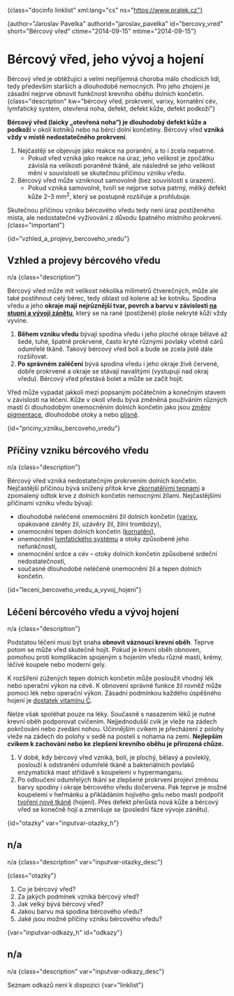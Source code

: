 
{class="docinfo linklist" xml:lang="cs" ns="https://www.pralek.cz"}

{author="Jaroslav Pavelka" authorid="jaroslav\_pavelka" id="bercovy\_vred" short="Bércový vřed" ctime="2014-09-15" mtime="2014-09-15"}

# Bércový vřed, jeho vývoj a hojení

Bércový vřed je obtěžující a velmi nepříjemná choroba málo chodících lidí, tedy především starších a dlouhodobě nemocných. Pro jeho zhojení je zásadní nejprve obnovit funkčnost krevního oběhu dolních končetin. {class="description" kw="bércový vřed, prokrvení, varixy, kornatění cév, lymfatický systém, otevřená noha, defekt, defekt kůže, defekt podkoží"}

**Bércový vřed (laicky „otevřená noha“) je dlouhodobý defekt kůže a podkoží** v okolí kotníků nebo na bérci dolní končetiny. Bércový vřed **vzniká vždy v místě nedostatečného prokrvení**.

  1. Nejčastěji se objevuje jako reakce na poranění, a to i zcela nepatrné.
      * Pokud vřed vzniká jako reakce na úraz, jeho velikost je zpočátku závislá na velikosti poraněné tkáně, ale následně se jeho velikost mění v souvislosti se skutečnou příčinou vzniku vředu.
  2. Bércový vřed může vzniknout samovolně (bez souvislosti s úrazem).
      * Pokud vzniká samovolně, tvoří se nejprve sotva patrný, mělký defekt kůže 2–3 mm<sup>2</sup>, který se postupně rozšiřuje a prohlubuje.

Skutečnou příčinou vzniku bércového vředu tedy není úraz postiženého místa, ale nedostatečné vyživování z důvodu špatného místního prokrvení. {class="important"}

{id="vzhled\_a\_projevy\_bercoveho\_vredu"}

## Vzhled a projevy bércového vředu

n/a {class="description"}

Bércový vřed může mít velikost několika milimetrů čtverečných, může ale také postihnout celý bérec, tedy oblast od kolene až ke kotníku. Spodina vředu a jeho **okraje mají nejrůznější tvar, povrch a barvu v závislosti [na stupni a vývoji zánětu][1]**, který se na rané (postižené) ploše nekryté kůží vždy vyvine.

  1. **Během vzniku vředu** bývají spodina vředu i jeho ploché okraje bělavé až šedé, tuhé, špatně prokrvené, často kryté různými povlaky včetně cárů odumřelé tkáně. Takový bércový vřed bolí a bude se zcela jistě dále rozšiřovat.
  2. **Po správném zaléčení** bývá spodina vředu i jeho okraje živě červené, dobře prokrvené a okraje se stávají navalitými (vystupují nad okraj vředu). Bércový vřed přestává bolet a může se začít hojit.

Vřed může vypadat jakkoli mezi popsaným počátečním a konečným stavem v závislosti na léčení. Kůže v okolí vředu bývá změněná používáním různých mastí či dlouhodobým onemocněním dolních končetin jako jsou [změny pigmentace][2], dlouhodobé otoky a nebo [plísně][3].

{id="priciny\_vzniku\_bercoveho_vredu"}

## Příčiny vzniku bércového vředu

n/a {class="description"}

Bércový vřed vzniká nedostatečným prokrvením dolních končetin. Nejčastější příčinou bývá snížený přítok krve [zkornatělými tepnami][4] a zpomalený odtok krve z dolních končetin nemocnými žílami. Nejčastějšími příčinami vzniku vředu bývají:

  * dlouhodobé neléčené onemocnění žil dolních končetin ([varixy][5], opakované záněty žil, uzávěry žil, žilní trombózy),
  * onemocnění tepen dolních končetin ([kornatění][6]),
  * onemocnění [lymfatického systému][7] a otoky způsobené jeho nefunkčností,
  * onemocnění srdce a cév – otoky dolních končetin způsobené srdeční nedostatečností,
  * současné dlouhodobé neléčené onemocnění žil a tepen dolních končetin.

{id="leceni\_bercoveho\_vredu\_a\_vyvoj_hojeni"}

## Léčení bércového vředu a vývoj hojení

n/a {class="description"}

Podstatou léčení musí být snaha **obnovit váznoucí krevní oběh**. Teprve potom se může vřed skutečně hojit. Pokud je krevní oběh obnoven, pomohou proti komplikacím spojeným s hojením vředu různé masti, krémy, léčivé koupele nebo moderní gely.

K rozšíření zúžených tepen dolních končetin může posloužit vhodný lék nebo operační výkon na cévě. K obnovení správné funkce žil rovněž může pomoci lék nebo operační výkon. Zásadní podmínkou každého úspěšného hojení je [dostatek vitamínu C][8].

Nelze však spoléhat pouze na léky. Současně s nasazením léků je nutné krevní oběh podporovat cvičením. Nejjednodušší cvik je vleže na zádech pokrčování nebo zvedání nohou. Účinnějším cvikem je přecházení z polohy vleže na zádech do polohy v sedě na posteli s nohama na zemi. **Nejlepším cvikem k zachování nebo ke zlepšení krevního oběhu je přirozená chůze.**

  1. V době, kdy bércový vřed vzniká, bolí, je plochý, bělavý a povleklý, poslouží k odstranění odumřelé tkáně a bakteriálních povlaků enzymatická mast střídavě s koupelemi v hypermanganu.
  2. Po odloučení odumřelých tkání se zlepšené prokrvení projeví změnou barvy spodiny i okraje bércového vředu dočervena. Pak teprve je možné koupelemi v heřmánku a přikládáním hojivého gelu nebo masti podpořit [tvoření nové tkáně][9] (hojení). Přes defekt přerůstá nová kůže a bércový vřed se konečně hojí a zmenšuje se (poslední fáze vývoje zánětu).

{id="otazky" var="inputvar-otazky_h"}

## n/a

n/a {class="description" var="inputvar-otazky_desc"}

{class="otazky"}

  1. Co je bércový vřed?
  2. Za jakých podmínek vzniká bércový vřed?
  3. Jak velký bývá bércový vřed?
  4. Jakou barvu má spodina bércového vředu?
  5. Jaké jsou možné příčiny vzniku bércového vředu?

{var="inputvar-odkazy_h" id="odkazy"}

## n/a

n/a {class="description" var="inputvar-odkazy_desc"}

Seznam odkazů není k dispozici {var="linklist"}

 [1]: zanet
 [2]: zasady_spravneho_opalovani
 [3]: plisne_kuze
 [4]: cholesterol
 [5]: krvacejici_varix
 [6]: srdecni_infarkt
 [7]: lymfaticke_uzliny
 [8]: krvaceni_dasni
 [9]: lecba_zanetu